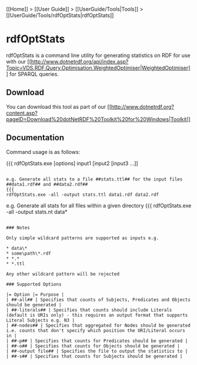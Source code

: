 [[Home]] > [[User Guide]] > [[UserGuide/Tools|Tools]] > [[UserGuide/Tools/rdfOptStats|rdfOptStats]]

# rdfOptStats 

rdfOptStats is a command line utility for generating statistics on RDF for use with our  [[http://www.dotnetrdf.org/api/index.asp?Topic=VDS.RDF.Query.Optimisation.WeightedOptimiser|WeightedOptimiser]] for SPARQL queries.

## Download 

You can download this tool as part of our [[http://www.dotnetrdf.org?content.asp?pageID=Download%20dotNetRDF%20Toolkit%20for%20Windows|Toolkit]]

## Documentation 

Command usage is as follows:

{{{
rdfOptStats.exe [options] input1 [input2 [input3 ...]]
```

e.g. Generate all stats to a file ##stats.ttl## for the input files ##data1.rdf## and ##data2.rdf##
{{{
rdfOptStats.exe -all -output stats.ttl data1.rdf data2.rdf
```

e.g. Generate all stats for all files within a given directory
{{{
rdfOptStats.exe -all -output stats.nt data\*
```

### Notes 

Only simple wildcard patterns are supported as inputs e.g.

* data\*
* some\path\*.rdf
* *.*
* *.ttl

Any other wildcard pattern will be rejected

### Supported Options 

|= Option |= Purpose |
| ##-all## | Specifies that counts of Subjects, Predicates and Objects should be generated |
| ##-literals## | Specifies that counts should include Literals (default is URIs only) - this requires an output format that supports Literal Subjects e.g. N3 |
| ##-nodes## | Specifies that aggregated for Nodes should be generated i.e. counts that don't specify which position the URI/Literal occurs in |
| ##-p## | Specifies that counts for Predicates should be generated |
| ##-o## | Specifies that counts for Objects should be generated |
| ##-output file## | Specifies the file to output the statistics to |
| ##-s## | Specifies that counts for Subjects should be generated |
